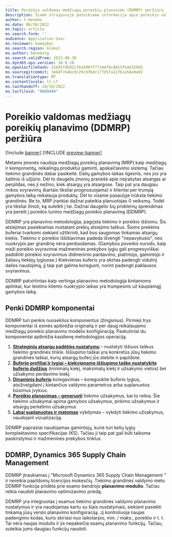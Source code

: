 ```yaml
---
title: Poreikio valdomas medžiagų poreikių planavimo (DDMRP) peržiūra
description: Šiame straipsnyje pateikiama informacija apie poreikio valdomas medžiagų poreikių planavimą (DDMRP), planavimo metodologiją, pagrįstą tiekimo ir poreikio atsieavimu.
author: t-benebo
ms.date: 06/30/2022
ms.topic: article
ms.search.form: ''
audience: Application User
ms.reviewer: kamaybac
ms.search.region: Global
ms.author: benebotg
ms.search.validFrom: 2022-06-30
ms.dyn365.ops.version: 10.0.28
ms.openlocfilehash: 31b45fdb92cf8a590ff77104f0c8015fb4d329d5
ms.sourcegitcommit: 3e04f7e4bc0c29c936dc177d5fa11761a58e9a02
ms.translationtype: MT
ms.contentlocale: lt-LT
ms.lasthandoff: 10/18/2022
ms.locfileid: "9689494"
---
```

# <a name="demand-driven-material-requirements-planning-ddmrp-overview"></a>Poreikio valdomas medžiagų poreikių planavimo (DDMRP) peržiūra

[!include [banner](../../includes/banner.md)]
[!INCLUDE [preview-banner](../../includes/preview-banner.md)]
<!-- KFM: Preview until further notice -->

Metams įmonės naudoja medžiagų poreikių planavimą (MRP) kaip medžiagų ir komponentų, reikalingų produktui gaminti, apskaičiavimo sistemą. Tačiau tiekimo grandinės dabar pasikeitė. Dalių gamybos laikas ilgesnis, nes jos yra šaltinis iš užjūrio. Dėl to daugelis įmonių pranešė apie neįrašytas atsargas ar perpildas, nes ji nežino, kiek atsargų yra atsargose. Taip pat yra daugiau rinkos svyravimų (kartais tiksliai prognozuojama) ir klientai per trumpą gamybos laiką reikalauja produktų. Dėl to visame pasaulyje trūksta tiekimo grandinės. Be to, MRP įrankiai dažnai pateikia planuotojas 0 veiksmų. Todėl yra tiksliai žinoti, ką sutelkti į tai. Dažnai daugelio šių problemų sprendimas yra pereiti į poreikio turimo medžiagų poreikio planavimą (DDMRP).

DDMRP yra planavimo metodologija, pagrįsta tiekimo ir poreikio iššiomu. Šis atsiejimas pasiekiamas nustatant prekių atsiejimo taškus. Šioms prekėms buferiai tvarkomi siekiant užtikrinti, kad bus saugomas tinkamas atsargų kiekis. Tiekimo ir poreikio iššišiavimas padeda išvengti "nepavykusio", nes nuokrypis per grandinę nėra perduodamas. (Gamybos *poveikis* nurodo, kaip maži poreikio svyravimai mažmeninės prekybos lygiu gali progresyviškai padidinti poreikio svyravimus didmeninio pardavimo, platintojo, gamintojo ir žaliavų tiekėjų lygiuose.) Kiekvienas buferis yra skirtas padengti vidutinį dalies naudojimą, jį taip pat galima koreguoti, norint padengti paklausos svyravimus.

DDMRP patvirtintas kaip vertinga planavimo metodologija kintamoms aplinkai, kur leistino kliento nuokrypio laikas yra trumpesnis už kaupiamąjį gamybos laiką.

## <a name="the-five-components-of-ddmrp"></a>Penki DDMRP komponentai

DDMRP turi penkis nuoseklius komponentus (žingsnius). Pirmieji trys komponentai iš esmės apibrėžia originalią ir per daug reikalaujamo medžiagų poreikio planavimo modelio konfigūraciją. Paskutiniai du komponentai apibrėžia kasdienę metodologijos operaciją.

1. **[Strateginių atsargų padėties nustatymu](ddmrp-inventory-positioning.md)** – nustatyti iššiuos taškus tiekimo grandinės tinkle. Iššiupimo taškai yra konkretūs jūsų tiekimo grandinės taškai, kurių atsargų buferį jūs stebite ir papildote.
2. **[Buferio profiliai ir lygiai – kiekviename iššiupimo taške nustatykite buferio dydžius](ddmrp-buffer-profile-and-levels.md)** (minimalų kiekį, maksimalų kiekį ir užsakymo vietos) bei užsakymo perdavimo kiekį.
3. **[Dinaminis buferio](ddmrp-buffer-profile-and-levels.md#dynamic-adjustments)** koregavimas – koreguokite buferio lygius, atsižvelgdami į kintančius valdymo parametrus arba suplanuotus būsimus įvykius.
4. **[Poreikio planavimas – generuoti](ddmrp-planning.md)** tiekimo užsakymus, kai to reikia. Šie tiekimo užsakymai apima gamybos užsakymus, pirkimo užsakymus ir atsargų perkėlimo užsakymus
5. **[Labai suplanuotas ir matomas](ddmrp-visual-and-collaborative-execution.md)** vykdymas – vykdyti tiekimo užsakymus, naudojant vizualizaciją.

DDMRP paprastai naudojamas gamintojų, kurie turi kelių lygių komplektavimo specifikacijas (KS). Tačiau ji taip pat gali būti taikoma paskirstymui ir mažmeninės prekybos tinklus.

## <a name="ddmrp-in-dynamics-365-supply-chain-management"></a>DDMRP, Dynamics 365 Supply Chain Management

DDMRP įtraukiamas į "Microsoft Dynamics 365 Supply Chain Management " ir nereikia papildomų licencijos mokesčių. Tiekimo grandinės valdymo metu DDMRP funkcija pridėta prie esamo bendrojo **planavimo modulio**. Tačiau reikia naudoti planavimo optimizavimo priedą. 

DDMRP yra integruotas į esamus tiekimo grandinės valdymo planavimo nustatymus ir yra naudojamas kartu su šiais nustatymais, siekiant pasiekti tinkamą jūsų verslo planavimo konfigūraciją. Jį kontroliuoja naujas padengimo kodas, kuris skiriasi nuo laikotarpio, min. / maks., poreikio ir t. t. Tai nėra naujas modulis ir jis nepakeičia esamų planavimo funkcijų. Tačiau, suteikia jums daugiau funkcijų naudoti.
